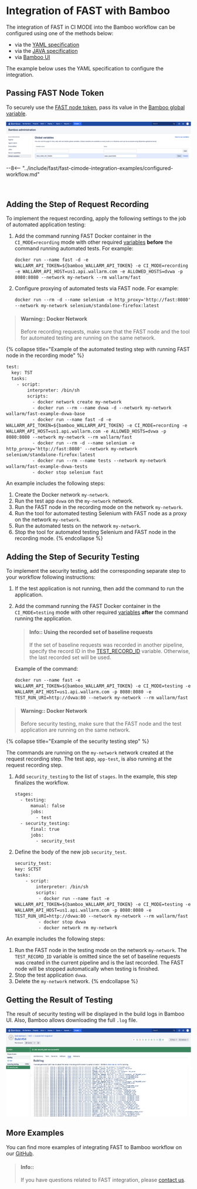 # Integration of FAST with Bamboo

The integration of FAST in CI MODE into the Bamboo workflow can be configured using one of the methods below:

* via the [YAML specification](https://confluence.atlassian.com/bamboo/bamboo-yaml-specs-938844479.html)
* via the [JAVA specification](https://confluence.atlassian.com/bamboo/bamboo-java-specs-941616821.html)
* via [Bamboo UI](https://confluence.atlassian.com/bamboo/jobs-and-tasks-289277035.html)

The example below uses the YAML specification to configure the integration.

## Passing FAST Node Token

To securely use the [FAST node token](../../operations/create-node.md), pass its value in the [Bamboo global variable](https://confluence.atlassian.com/bamboo/defining-global-variables-289277112.html).

![Passing Bamboo global variable](../../../images/poc/common/examples/bamboo-cimode/bamboo-env-var-example.png)

--8<-- "../include/fast/fast-cimode-integration-examples/configured-workflow.md"

<br>

## Adding the Step of Request Recording

To implement the request recording, apply the following settings to the job of automated application testing:

1. Add the command running FAST Docker container in the `CI_MODE=recording` mode with other required [variables](../ci-mode-recording.md#environment-variables-in-recording-mode) __before__ the command running automated tests. For example:

    ```
    docker run --name fast -d -e WALLARM_API_TOKEN=${bamboo_WALLARM_API_TOKEN} -e CI_MODE=recording -e WALLARM_API_HOST=us1.api.wallarm.com -e ALLOWED_HOSTS=dvwa -p 8080:8080 --network my-network --rm wallarm/fast
    ```
2. Configure proxying of automated tests via FAST node. For example:

    ```
    docker run --rm -d --name selenium -e http_proxy='http://fast:8080' --network my-network selenium/standalone-firefox:latest
    ```

> #### Warning:: Docker Network
>
> Before recording requests, make sure that the FAST node and the tool for automated testing are running on the same network.

{% collapse title="Example of the automated testing step with running FAST node in the recording mode" %}

```
test:
  key: TST
  tasks:
    - script:
        interpreter: /bin/sh
        scripts:
          - docker network create my-network
          - docker run --rm --name dvwa -d --network my-network wallarm/fast-example-dvwa-base
          - docker run --name fast -d -e WALLARM_API_TOKEN=${bamboo_WALLARM_API_TOKEN} -e CI_MODE=recording -e WALLARM_API_HOST=us1.api.wallarm.com -e ALLOWED_HOSTS=dvwa -p 8080:8080 --network my-network --rm wallarm/fast
          - docker run --rm -d --name selenium -e http_proxy='http://fast:8080' --network my-network selenium/standalone-firefox:latest
          - docker run --rm --name tests --network my-network wallarm/fast-example-dvwa-tests
          - docker stop selenium fast
```

An example includes the following steps:

1. Create the Docker network `my-network`.
2. Run the test app `dvwa` on the `my-network` network.
3. Run the FAST node in the recording mode on the network `my-network`.
4. Run the tool for automated testing Selenium with FAST node as a proxy on the network `my-network`.
5. Run the automated tests on the network `my-network`.
6. Stop the tool for automated testing Selenium and FAST node in the recording mode.
{% endcollapse %}

## Adding the Step of Security Testing

To implement the security testing, add the corresponding separate step to your workflow following instructions:

1. If the test application is not running, then add the command to run the application.
2. Add the command running the FAST Docker container in the `CI_MODE=testing` mode with other required [variables](../ci-mode-testing.md#environment-variables-in-testing-mode) __after__ the command running the application.

    > #### Info:: Using the recorded set of baseline requests
    >
    > If the set of baseline requests was recorded in another pipeline, specify the record ID in the [TEST_RECORD_ID](../ci-mode-testing.md#environment-variables-in-testing-mode) variable. Otherwise, the last recorded set will be used.

    Example of the command:

    ```
    docker run --name fast -e WALLARM_API_TOKEN=${bamboo_WALLARM_API_TOKEN} -e CI_MODE=testing -e WALLARM_API_HOST=us1.api.wallarm.com -p 8080:8080 -e TEST_RUN_URI=http://dvwa:80 --network my-network --rm wallarm/fast
    ```

> #### Warning:: Docker Network
>
> Before security testing, make sure that the FAST node and the test application are running on the same network.

{% collapse title="Example of the security testing step" %}

The commands are running on the `my-network` network created at the request recording step. The test app, `app-test`, is also running at the request recording step.

1. Add `security_testing` to the list of `stages`. In the example, this step finalizes the workflow.

    ```
    stages:
      - testing:
          manual: false
          jobs:
            - test
      - security_testing:
          final: true
          jobs:
            - security_test
    ```
2. Define the body of the new job `security_test`.

    ```
    security_test:
    key: SCTST
    tasks:
        - script:
            interpreter: /bin/sh
            scripts:
             - docker run --name fast -e WALLARM_API_TOKEN=${bamboo_WALLARM_API_TOKEN} -e CI_MODE=testing -e WALLARM_API_HOST=us1.api.wallarm.com -p 8080:8080 -e TEST_RUN_URI=http://dvwa:80 --network my-network --rm wallarm/fast 
             - docker stop dvwa
             - docker network rm my-network
    ```

An example includes the following steps:

1. Run the FAST node in the testing mode on the network `my-network`. The `TEST_RECORD_ID` variable is omitted since the set of baseline requests was created in the current pipeline and is the last recorded. The FAST node will be stopped automatically when testing is finished.
2. Stop the test application `dvwa`.
3. Delete the `my-network` network.
{% endcollapse %}

## Getting the Result of Testing

The result of security testing will be displayed in the build logs in Bamboo UI. Also, Bamboo allows downloading the full `.log` file.

![The result of running the FAST node in testing mode](../../../images/poc/common/examples/bamboo-cimode/bamboo-ci-example.png)

## More Examples

You can find more examples of integrating FAST to Bamboo workflow on our [GitHub](https://github.com/wallarm/fast-examples).

> #### Info::
> If you have questions related to FAST integration, please [contact us](mailto:support@wallarm.com).